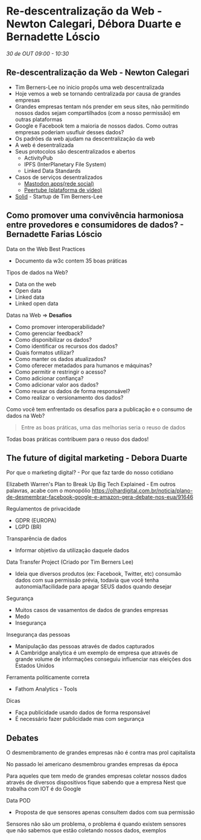 
# Re-descentralização da Web - Newton Calegari, Débora Duarte e Bernadette Lóscio
_30 de OUT 09:00 - 10:30_

## Re-descentralização da Web - Newton Calegari
* Tim Berners-Lee no inicio propôs uma web descentralizada
* Hoje vemos a web se tornando centralizada por causa de grandes empresas
* Grandes empresas tentam nós prender em seus sites, não permitindo nossos dados sejam compartilhados (com a nosso permissão) em outras plataformas
* Google e Facebook tem a maioria de nossos dados. Como outras empresas poderiam usufluir desses dados?
* Os padrões da web ajudam na descentralização da web
* A web é desentralizada
* Seus protocolos são descentralizados e abertos
    * ActivityPub
    * IPFS (InterPlanetary File System)
    * Linked Data Standards
* Casos de serviços desentralizados
    * [Mastodon apps(rede social)](https://medium.com/@renatolond/mastodon-como-navegar-nessa-nova-rede-social-b7d2a67ec411)
    * [Peertube (plataforma de vídeo)](https://pt.wikipedia.org/wiki/PeerTube)
* [Solid](https://solid.mit.edu/) - Startup de Tim Berners-Lee 

## Como promover uma convivência harmoniosa entre provedores e consumidores de dados? - Bernadette Farias Lóscio

Data on the Web Best Practices 
* Documento da w3c contem 35 boas práticas

Tipos de dados na Web?
* Data on the web
* Open data
* Linked data
* Linked open data

Datas na Web => **Desafios**
* Como promover interoperabilidade?
* Como gerenciar feedback?
* Como disponibilizar os dados?
* Como identificar os recursos dos dados?
* Quais formatos utilizar?
* Como manter os dados atualizados?
* Como oferecer metadados para humanos e máquinas?
* Como permitir e restringir o acesso?
* Como adicionar confiança?
* Como adicionar valor aos dados?
* Como reusar os dados de forma responsável?
* Como realizar o versionamento dos dados?

Como você tem enfrentado os desafios para a publicação e o consumo de dados na Web?

> Entre as boas práticas, uma das melhorias seria o reuso de dados

Todas boas práticas contribuem para o reuso dos dados!

## The future of digital marketing - Debora Duarte

Por que o marketing digital? - Por que faz tarde do nosso cotidiano

Elizabeth Warren's Plan to Break Up Big Tech Explained - Em outros palavras, acabe com o monopólio
https://olhardigital.com.br/noticia/plano-de-desmembrar-facebook-google-e-amazon-gera-debate-nos-eua/91646

Regulamentos de privacidade
* GDPR (EUROPA)
* LGPD (BR)  

Transparência de dados
* Informar objetivo da utilização daquele dados

Data Transfer Project (Criado por Tim Berners Lee)
* Ideia que diversos produtos (ex: Facebook, Twitter, etc) consumão dados com sua permissão prévia, todavia que você tenha autonomia/facilidade para apagar SEUS dados quando desejar

Segurança
* Muitos casos de vasamentos de dados de grandes empresas
* Medo
* Insegurança

Insegurança das pessoas
* Manipulação das pessoas através de dados capturados
* A Cambridge analytica é um exemplo de empresa que através de grande volume de informações conseguiu influenciar nas eleições dos Estados Unidos

Ferramenta politicamente correta
* Fathom Analytics - Tools

Dicas
* Faça publicidade usando dados de forma responsável
* É necessário fazer publicidade mas com segurança

## Debates

O desmembramento de grandes empresas não é contra mas prol capitalista

No passado lei americano desmembrou grandes empresas da época

Para aqueles que tem medo de grandes empresas coletar nossos dados através de diversos dispositivos fique sabendo que a empresa Nest que trabalha com IOT é do Google

Data POD
* Proposta de que sensores apenas consultem dados com sua permissão

Sensores não são um problema, o problema é quando existem sensores que não sabemos que estão coletando nossos dados, exemplos

